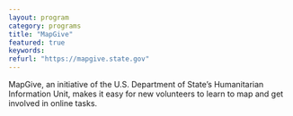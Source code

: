 ```yaml
---
layout: program
category: programs
title: "MapGive"
featured: true
keywords:
refurl: "https://mapgive.state.gov"
---
```

MapGive, an initiative of the U.S. Department of State’s Humanitarian Information Unit, makes it easy for new volunteers to learn to map and get involved in online tasks.

